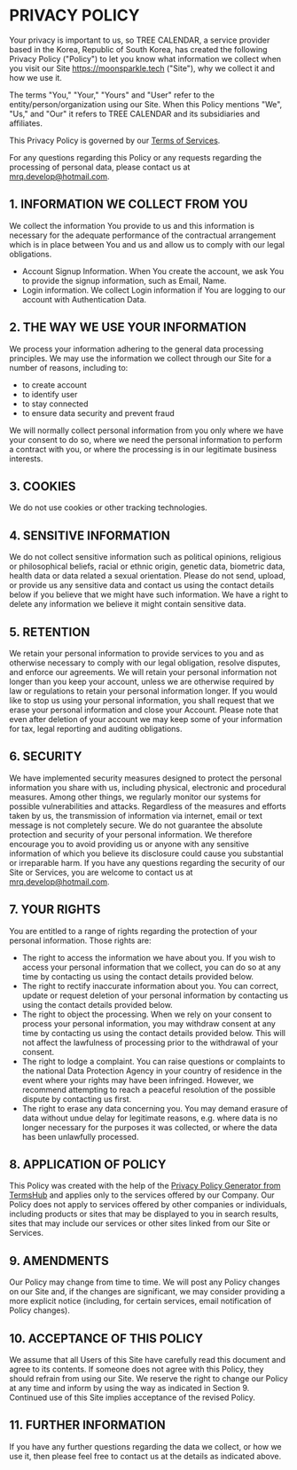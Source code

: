 # PRIVACY POLICY

Your privacy is important to us, so TREE CALENDAR, a service provider based in the Korea, Republic of South Korea, has created the following Privacy Policy ("Policy") to let you know what information we collect when you visit our Site https://moonsparkle.tech ("Site"), why we collect it and how we use it.

The terms "You," "Your," "Yours" and "User" refer to the entity/person/organization using our Site.
When this Policy mentions "We", "Us," and "Our" it refers to TREE CALENDAR and its subsidiaries and affiliates.


This Privacy Policy is governed by our [Terms of Services](include_website_tos_from_project).

For any questions regarding this Policy or any requests regarding the processing of personal data, please contact us at [mrq.develop@hotmail.com](mailto:mrq.develop@hotmail.com).

## 1. INFORMATION WE COLLECT FROM YOU
We collect the information You provide to us and this information is necessary for the adequate performance of the contractual arrangement which is in place between You and us and allow us to comply with our legal obligations.

 - Account Signup Information. When You create the account, we ask You to provide the signup information, such as Email, Name.
 - Login information. We collect Login information if You are logging to our account with Authentication Data.



## 2. THE WAY WE USE YOUR INFORMATION
We process your information adhering to the general data processing principles.
We may use the information we collect through our Site for a number of reasons, including to:

 - to create account
 - to identify user
 - to stay connected
 - to ensure data security and prevent fraud

We will normally collect personal information from you only where we have your consent to do so, where we need the personal information to perform a contract with you, or where the processing is in our legitimate business interests.


## 3. COOKIES
We do not use cookies or other tracking technologies.


## 4. SENSITIVE INFORMATION
We do not collect sensitive information such as political opinions, religious or philosophical beliefs, racial or ethnic origin, genetic data, biometric data, health data or data related a sexual orientation.
Please do not send, upload, or provide us any sensitive data and contact us using the contact details below if you believe that we might have such information. We have a right to delete any information we believe it might contain sensitive data.


## 5. RETENTION
We retain your personal information to provide services to you and as otherwise necessary to comply with our legal obligation, resolve disputes, and enforce our agreements.
We will retain your personal information not longer than you keep your account, unless we are otherwise required by law or regulations to retain your personal information longer.
If you would like to stop us using your personal information, you shall request that we erase your personal information and close your Account. Please note that even after deletion of your account we may keep some of your information for tax, legal reporting and auditing obligations.


## 6. SECURITY
We have implemented security measures designed to protect the personal information you share with us, including physical, electronic and procedural measures. Among other things, we regularly monitor our systems for possible vulnerabilities and attacks.
Regardless of the measures and efforts taken by us, the transmission of information via internet, email or text message is not completely secure. We do not guarantee the absolute protection and security of your personal information.
We therefore encourage you to avoid providing us or anyone with any sensitive information of which you believe its disclosure could cause you substantial or irreparable harm.
If you have any questions regarding the security of our Site or Services, you are welcome to contact us at mrq.develop@hotmail.com.


## 7. YOUR RIGHTS
You are entitled to a range of rights regarding the protection of your personal information. Those rights are:

 - The right to access the information we have about you. If you wish to access your personal information that we collect, you can do so at any time by contacting us using the contact details provided below.
 - The right to rectify inaccurate information about you. You can correct, update or request deletion of your personal information by contacting us using the contact details provided below.
 - The right to object the processing. When we rely on your consent to process your personal information, you may withdraw consent at any time by contacting us using the contact details provided below. This will not affect the lawfulness of processing prior to the withdrawal of your consent.
 - The right to lodge a complaint. You can raise questions or complaints to the national Data Protection Agency in your country of residence in the event where your rights may have been infringed. However, we recommend attempting to reach a peaceful resolution of the possible dispute by contacting us first.
 - The right to erase any data concerning you. You may demand erasure of data without undue delay for legitimate reasons, e.g. where data is no longer necessary for the purposes it was collected, or where the data has been unlawfully processed.



## 8. APPLICATION OF POLICY
This Policy was created with the help of the [Privacy Policy Generator from TermsHub](https://termshub.io/privacy-policy?utm_source=referral&utm_medium=generated_documents&utm_campaign=referral_documents&utm_content=pp_th_text) and applies only to the services offered by our Company. Our Policy does not apply to services offered by other companies or individuals, including products or sites that may be displayed to you in search results, sites that may include our services or other sites linked from our Site or Services.


## 9. AMENDMENTS
Our Policy may change from time to time. We will post any Policy changes on our Site and, if the changes are significant, we may consider providing a more explicit notice (including, for certain services, email notification of Policy changes).


## 10. ACCEPTANCE OF THIS POLICY
We assume that all Users of this Site have carefully read this document and agree to its contents. If someone does not agree with this Policy, they should refrain from using our Site. We reserve the right to change our Policy at any time and inform by using the way as indicated in Section 9. Continued use of this Site implies acceptance of the revised Policy.


## 11. FURTHER INFORMATION
If you have any further questions regarding the data we collect, or how we use it, then please feel free to contact us at the details as indicated above.

